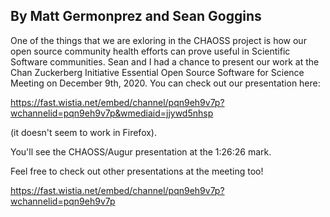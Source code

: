 ## By Matt Germonprez and Sean Goggins 

One of the things that we are exloring in the CHAOSS project is how our open source community health efforts can prove useful in Scientific Software communities. 
Sean and I had a chance to present our work at the Chan Zuckerberg Initiative Essential Open Source Software for Science Meeting on December 9th, 2020. You can check out 
our presentation here: 

https://fast.wistia.net/embed/channel/pqn9eh9v7p?wchannelid=pqn9eh9v7p&wmediaid=jjywd5nhsp

(it doesn't seem to work in Firefox). 

You'll see the CHAOSS/Augur presentation at the 1:26:26 mark. 

Feel free to check out other presentations at the meeting too!

https://fast.wistia.net/embed/channel/pqn9eh9v7p?wchannelid=pqn9eh9v7p
